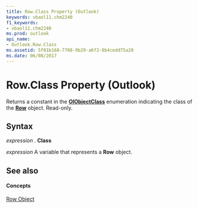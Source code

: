 ```yaml
---
title: Row.Class Property (Outlook)
keywords: vbaol11.chm2240
f1_keywords:
- vbaol11.chm2240
ms.prod: outlook
api_name:
- Outlook.Row.Class
ms.assetid: 5f01b168-7708-9b29-a6f2-8b4cedd75a20
ms.date: 06/08/2017
---
```



# Row.Class Property (Outlook)

Returns a constant in the **[OlObjectClass](olobjectclass-enumeration-outlook.md)** enumeration indicating the class of the **[Row](row-object-outlook.md)** object. Read-only.


## Syntax

 _expression_ . **Class**

 _expression_ A variable that represents a **Row** object.


## See also


#### Concepts


[Row Object](row-object-outlook.md)

